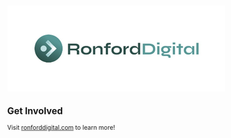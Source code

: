 ![Open Source at Ronford Digital](https://github.com/ronford-digital/.github/blob/main/images/rd-logo-long.png) 

## Get Involved

Visit [ronforddigital.com](https://ronforddigital.com) to learn more!
